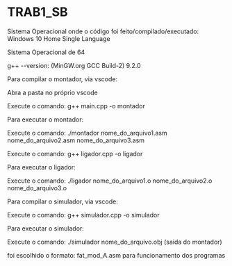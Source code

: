 # TRAB1_SB

Sistema Operacional onde o código foi feito/compilado/executado: Windows 10 Home Single Language

Sistema Operacional de 64 

g++ --version: (MinGW.org GCC Build-2) 9.2.0

Para compilar o montador, via vscode:

Abra a pasta no próprio vscode

Execute o comando: g++ main.cpp -o montador

Para executar o montador:

Execute o comando: ./montador nome_do_arquivo1.asm nome_do_arquivo2.asm nome_do_arquivo3.asm

Execute o comando: g++ ligador.cpp -o ligador

Para executar o ligador:

Execute o comando: ./ligador nome_do_arquivo1.o nome_do_arquivo2.o nome_do_arquivo3.o

Para compilar o simulador, via vscode:

Execute o comando: g++ simulador.cpp -o simulador

Para executar o simulador:

Execute o comando: ./simulador nome_do_arquivo.obj (saida do montador)

foi escolhido o formato: fat_mod_A.asm para funcionamento dos programas

